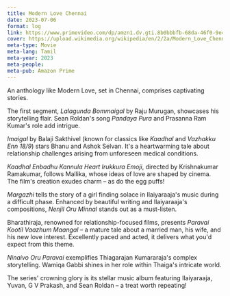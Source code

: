 ```yaml
---
title: Modern Love Chennai
date: 2023-07-06
format: log
link: https://www.primevideo.com/dp/amzn1.dv.gti.8b0bbbfb-68da-46f0-9e47-930a397cdfa7
cover: https://upload.wikimedia.org/wikipedia/en/2/2a/Modern_Love_Chennai.jpg
meta-type: Movie
meta-lang: Tamil
meta-year: 2023
meta-people: 
meta-pub: Amazon Prime
---
```


An anthology like Modern Love, set in Chennai, comprises captivating stories. 

The first segment, *Lalagunda Bommaigal* by Raju Murugan, showcases his storytelling flair. Sean Roldan's song *Pandaya Pura* and Prasanna Ram Kumar's role add intrigue.

*Imaigal* by Balaji Sakthivel (known for classics like *Kaadhal* and *Vazhakku Enn 18/9*) stars Bhanu and Ashok Selvan. It's a heartwarming tale about relationship challenges arising from unforeseen medical conditions.

*Kaadhal Enbadhu Kannula Heart Irukkura Emoji*, directed by Krishnakumar Ramakumar, follows Mallika, whose ideas of love are shaped by cinema. The film's creation exudes charm – as do the egg puffs!

*Margazhi* tells the story of a girl finding solace in Ilaiyaraaja's music during a difficult phase. Enhanced by beautiful writing and Ilaiyaraaja's compositions, *Nenjil Oru Minnal* stands out as a must-listen.

Bharathiraja, renowned for relationship-focused films, presents *Paravai Kootil Vaazhum Maangal* – a mature tale about a married man, his wife, and his new love interest. Excellently paced and acted, it delivers what you'd expect from this theme.

*Ninaivo Oru Paravai* exemplifies Thiagarajan Kumararaja's complex storytelling. Wamiqa Gabbi shines in her role within Thaiga's intricate world.

The series' crowning glory is its stellar music album featuring Ilaiyaraaja, Yuvan, G V Prakash, and Sean Roldan – a treat worth repeating!